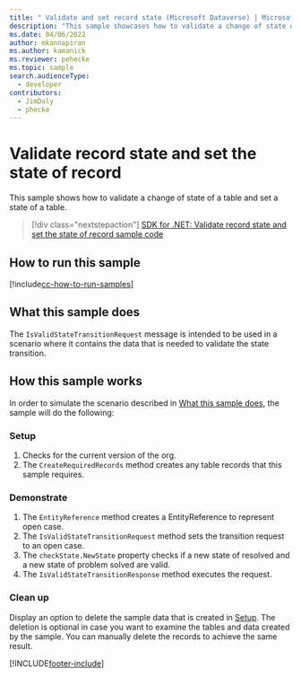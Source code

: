 ```yaml
---
title: " Validate and set record state (Microsoft Dataverse) | Microsoft Docs" # Intent and product brand in a unique string of 43-59 chars including spaces
description: "This sample showcases how to validate a change of state of a table and set state." # 115-145 characters including spaces. This abstract displays in the search result.
ms.date: 04/06/2022
author: mkannapiran
ms.author: kamanick
ms.reviewer: pehecke
ms.topic: sample
search.audienceType:
  - developer
contributors:
  - JimDaly
  - phecke
---
```


# Validate record state and set the state of record

This sample shows how to validate a change of state of a table and set a state of a table.

> [!div class="nextstepaction"]
> [SDK for .NET: Validate record state and set the state of record sample code](https://github.com/microsoft/PowerApps-Samples/tree/master/dataverse/orgsvc/C%23/ValidateAndSetRecordState)

## How to run this sample

[!include[cc-how-to-run-samples](../../includes/cc-how-to-run-samples.md)]

## What this sample does

The `IsValidStateTransitionRequest` message is intended to be used in a scenario where it contains the data that is needed to validate the state transition.

## How this sample works

In order to simulate the scenario described in [What this sample does](#what-this-sample-does), the sample will do the following:

### Setup

1. Checks for the current version of the org.
2. The `CreateRequiredRecords` method creates any table records that this sample requires.

### Demonstrate

1. The `EntityReference` method creates a EntityReference to represent open case.
2. The `IsValidStateTransitionRequest` method sets the transition request to an open case.
3. The `checkState.NewState` property checks if a new state of resolved and a new state of problem solved are valid.
4. The `IsValidStateTransitionResponse` method executes the request.

### Clean up

Display an option to delete the sample data that is created in [Setup](#setup). The deletion is optional in case you want to examine the tables and data created by the sample. You can manually delete the records to achieve the same result.

[!INCLUDE[footer-include](../../../../includes/footer-banner.md)]
